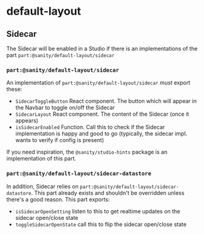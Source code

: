 # default-layout


## Sidecar

The Sidecar will be enabled in a Studio if there is an implementations of the part `part:@sanity/default-layout/sidecar`

### `part:@sanity/default-layout/sidecar`

An implementation of `part:@sanity/default-layout/sidecar` _must_ export these:

 - `SidecarToggleButton` React component. The button which will appear in the Navbar to toggle on/off the Sidecar
 - `SidecarLayout` React component. The content of the Sidecar (once it appears)
 - `isSidecarEnabled` Function. Call this to check if the Sidecar implementation is happy and good to go (typically, the sidecar impl. wants to verify if config is present)

If you need inspiration, the `@sanity/studio-hints` package is an implementation of this part.


### `part:@sanity/default-layout/sidecar-datastore`

In addition, Sidecar relies on `part:@sanity/default-layout/sidecar-datastore`. This part already exists and shouldn't be overridden unless there's a good reason. This part exports:

- `isSidecarOpenSetting` listen to this to get realtime updates on the sidecar open/close state
- `toggleSidecarOpenState` call this to flip the sidecar open/close state
